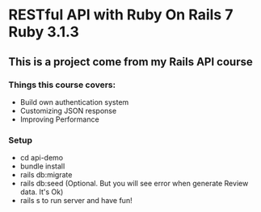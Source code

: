 # RESTful API with Ruby On Rails 7 Ruby 3.1.3
## This is a project come from my Rails API course
### Things this course covers:
- Build own authentication system
- Customizing JSON response
- Improving Performance
### Setup
- cd api-demo
- bundle install
- rails db:migrate
- rails db:seed (Optional. But you will see error when generate Review data. It's Ok)
- rails s to run server and have fun!